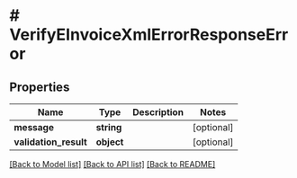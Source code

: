 # # VerifyEInvoiceXmlErrorResponseError

## Properties

Name | Type | Description | Notes
------------ | ------------- | ------------- | -------------
**message** | **string** |  | [optional]
**validation_result** | **object** |  | [optional]

[[Back to Model list]](../../README.md#models) [[Back to API list]](../../README.md#endpoints) [[Back to README]](../../README.md)
